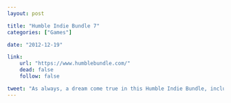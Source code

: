 ```yaml
---
layout: post

title: "Humble Indie Bundle 7"
categories: ["Games"]

date: "2012-12-19"

link:
    url: "https://www.humblebundle.com/"
    dead: false
    follow: false

tweet: "As always, a dream come true in this Humble Indie Bundle, including Indie Game: The movie."
---
```

